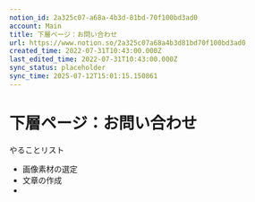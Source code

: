 ```yaml
---
notion_id: 2a325c07-a68a-4b3d-81bd-70f100bd3ad0
account: Main
title: 下層ページ：お問い合わせ
url: https://www.notion.so/2a325c07a68a4b3d81bd70f100bd3ad0
created_time: 2022-07-31T10:43:00.000Z
last_edited_time: 2022-07-31T10:43:00.000Z
sync_status: placeholder
sync_time: 2025-07-12T15:01:15.150861
---
```

# 下層ページ：お問い合わせ

やることリスト
- 画像素材の選定
- 文章の作成
- 